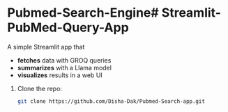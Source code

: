 # Pubmed-Search-Engine# Streamlit-PubMed-Query-App

A simple Streamlit app that  
- **fetches** data with GROQ queries  
- **summarizes** with a Llama model  
- **visualizes** results in a web UI


1. Clone the repo:  
   ```bash
   git clone https://github.com/Disha-Dak/Pubmed-Search-app.git

